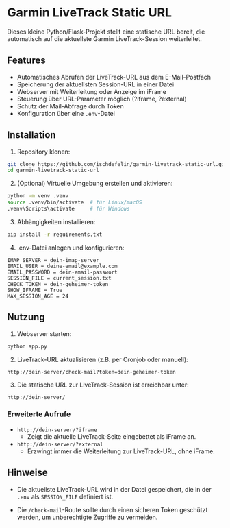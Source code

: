 # Garmin LiveTrack Static URL

Dieses kleine Python/Flask-Projekt stellt eine statische URL bereit, die automatisch auf die aktuellste Garmin LiveTrack-Session weiterleitet.

## Features

- Automatisches Abrufen der LiveTrack-URL aus dem E-Mail-Postfach
- Speicherung der aktuellsten Session-URL in einer Datei
- Webserver mit Weiterleitung oder Anzeige im iFrame
- Steuerung über URL-Parameter möglich (?iframe, ?external)
- Schutz der Mail-Abfrage durch Token
- Konfiguration über eine `.env`-Datei

## Installation

1. Repository klonen:
```bash
git clone https://github.com/ischdefelin/garmin-livetrack-static-url.git
cd garmin-livetrack-static-url
```

2. (Optional) Virtuelle Umgebung erstellen und aktivieren:
```bash
python -m venv .venv
source .venv/bin/activate  # für Linux/macOS
.venv\Scripts\activate     # für Windows
```

3. Abhängigkeiten installieren:
```bash
pip install -r requirements.txt
```

4. .env-Datei anlegen und konfigurieren:
```env
IMAP_SERVER = dein-imap-server
EMAIL_USER = deine-email@example.com
EMAIL_PASSWORD = dein-email-passwort
SESSION_FILE = current_session.txt
CHECK_TOKEN = dein-geheimer-token
SHOW_IFRAME = True
MAX_SESSION_AGE = 24
```

## Nutzung
1. Webserver starten:
```bash
python app.py
```

2. LiveTrack-URL aktualisieren (z.B. per Cronjob oder manuell):
```
http://dein-server/check-mail?token=dein-geheimer-token
```

3. Die statische URL zur LiveTrack-Session ist erreichbar unter:
```
http://dein-server/
```

### Erweiterte Aufrufe
- `http://dein-server/?iframe`
  - Zeigt die aktuelle LiveTrack-Seite eingebettet als iFrame an.
- `http://dein-server/?external`
  - Erzwingt immer die Weiterleitung zur LiveTrack-URL, ohne iFrame.


## Hinweise
- Die aktuellste LiveTrack-URL wird in der Datei gespeichert, die in der `.env` als `SESSION_FILE` definiert ist.

- Die `/check-mail`-Route sollte durch einen sicheren Token geschützt werden, um unberechtigte Zugriffe zu vermeiden.